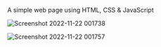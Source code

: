 A simple web page using HTML, CSS & JavaScript

![Screenshot 2022-11-22 001738](https://user-images.githubusercontent.com/85480387/203136646-4d3aeb25-f6b1-4836-9cdb-d525e1f8feb5.jpg)

![Screenshot 2022-11-22 001757](https://user-images.githubusercontent.com/85480387/203136664-7c2cf2dd-258e-44e1-ae2b-798cdb860371.jpg)
